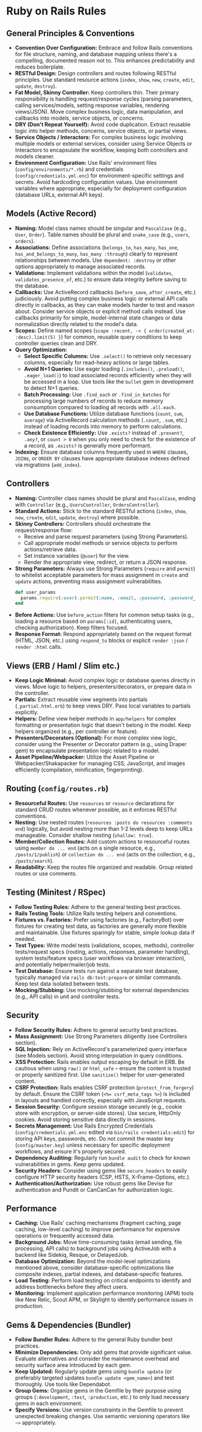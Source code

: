 # Ruby on Rails Rules

## General Principles & Conventions

* **Convention Over Configuration:** Embrace and follow Rails conventions for file structure, naming, and database mapping unless there's a compelling, documented reason not to. This enhances predictability and reduces boilerplate.
* **RESTful Design:** Design controllers and routes following RESTful principles. Use standard resource actions (`index`, `show`, `new`, `create`, `edit`, `update`, `destroy`).
* **Fat Model, Skinny Controller:** Keep controllers thin. Their primary responsibility is handling request/response cycles (parsing parameters, calling services/models, setting response variables, rendering views/JSON). Move complex business logic, data manipulation, and callbacks into models, service objects, or concerns.
* **DRY (Don't Repeat Yourself):** Avoid code duplication. Extract reusable logic into helper methods, concerns, service objects, or partial views.
* **Service Objects / Interactors:** For complex business logic involving multiple models or external services, consider using Service Objects or Interactors to encapsulate the workflow, keeping both controllers and models cleaner.
* **Environment Configuration:** Use Rails' environment files (`config/environments/*.rb`) and credentials (`config/credentials.yml.enc`) for environment-specific settings and secrets. Avoid hardcoding configuration values. Use environment variables where appropriate, especially for deployment configuration (database URLs, external API keys).

## Models (Active Record)

* **Naming:** Model class names should be singular and `PascalCase` (e.g., `User`, `Order`). Table names should be plural and `snake_case` (e.g., `users`, `orders`).
* **Associations:** Define associations (`belongs_to`, `has_many`, `has_one`, `has_and_belongs_to_many`, `has_many :through`) clearly to represent relationships between models. Use `dependent: :destroy` or other options appropriately to manage associated records.
* **Validations:** Implement validations within the model (`validates`, `validates_presence_of`, etc.) to ensure data integrity before saving to the database.
* **Callbacks:** Use ActiveRecord callbacks (`before_save`, `after_create`, etc.) judiciously. Avoid putting complex business logic or external API calls directly in callbacks, as they can make models harder to test and reason about. Consider service objects or explicit method calls instead. Use callbacks primarily for simple, model-internal state changes or data normalization directly related to the model's data.
* **Scopes:** Define named scopes (`scope :recent, -> { order(created_at: :desc).limit(5) }`) for common, reusable query conditions to keep controller queries clean and DRY.
* **Query Optimization:**
    * **Select Specific Columns:** Use `.select()` to retrieve only necessary columns, especially for read-heavy actions or large tables.
    * **Avoid N+1 Queries:** Use eager loading (`.includes()`, `.preload()`, `.eager_load()`) to load associated records efficiently when they will be accessed in a loop. Use tools like the `bullet` gem in development to detect N+1 queries.
    * **Batch Processing:** Use `.find_each` or `.find_in_batches` for processing large numbers of records to reduce memory consumption compared to loading all records with `.all.each`.
    * **Use Database Functions:** Utilize database functions (`count`, `sum`, `average`) via ActiveRecord calculation methods (`.count`, `.sum`, etc.) instead of loading records into memory to perform calculations.
    * **Check Existence Efficiently:** Use `.exists?` instead of `.present?`, `.any?`, or `count > 0` when you only need to check for the existence of a record, as `.exists?` is generally more performant.
* **Indexing:** Ensure database columns frequently used in `WHERE` clauses, `JOIN`s, or `ORDER BY` clauses have appropriate database indexes defined via migrations (`add_index`).

## Controllers

* **Naming:** Controller class names should be plural and `PascalCase`, ending with `Controller` (e.g., `UsersController`, `OrdersController`).
* **Standard Actions:** Stick to the standard RESTful actions (`index`, `show`, `new`, `create`, `edit`, `update`, `destroy`) where possible.
* **Skinny Controllers:** Controllers should orchestrate the request/response flow:
    * Receive and parse request parameters (using Strong Parameters).
    * Call appropriate model methods or service objects to perform actions/retrieve data.
    * Set instance variables (`@user`) for the view.
    * Render the appropriate view, redirect, or return a JSON response.
* **Strong Parameters:** Always use Strong Parameters (`require` and `permit`) to whitelist acceptable parameters for mass assignment in `create` and `update` actions, preventing mass assignment vulnerabilities.
    ```ruby
    def user_params
      params.require(:user).permit(:name, :email, :password, :password_confirmation)
    end
    ```
* **Before Actions:** Use `before_action` filters for common setup tasks (e.g., loading a resource based on `params[:id]`, authenticating users, checking authorization). Keep filters focused.
* **Response Format:** Respond appropriately based on the request format (HTML, JSON, etc.) using `respond_to` blocks or explicit `render :json` / `render :html` calls.

## Views (ERB / Haml / Slim etc.)

* **Keep Logic Minimal:** Avoid complex logic or database queries directly in views. Move logic to helpers, presenters/decorators, or prepare data in the controller.
* **Partials:** Extract reusable view segments into partials (`_partial.html.erb`) to keep views DRY. Pass local variables to partials explicitly.
* **Helpers:** Define view helper methods in `app/helpers` for complex formatting or presentation logic that doesn't belong in the model. Keep helpers organized (e.g., per controller or feature).
* **Presenters/Decorators (Optional):** For more complex view logic, consider using the Presenter or Decorator pattern (e.g., using Draper gem) to encapsulate presentation logic related to a model.
* **Asset Pipeline/Webpacker:** Utilize the Asset Pipeline or Webpacker/Shakapacker for managing CSS, JavaScript, and images efficiently (compilation, minification, fingerprinting).

## Routing (`config/routes.rb`)

* **Resourceful Routes:** Use `resources` or `resource` declarations for standard CRUD routes whenever possible, as it enforces RESTful conventions.
* **Nesting:** Use nested routes (`resources :posts do resources :comments end`) logically, but avoid nesting more than 1-2 levels deep to keep URLs manageable. Consider shallow nesting (`shallow: true`).
* **Member/Collection Routes:** Add custom actions to resourceful routes using `member do ... end` (acts on a single resource, e.g., `/posts/1/publish`) or `collection do ... end` (acts on the collection, e.g., `/posts/search`).
* **Readability:** Keep the routes file organized and readable. Group related routes or use comments.

## Testing (Minitest / RSpec)

* **Follow Testing Rules:** Adhere to the general testing best practices.
* **Rails Testing Tools:** Utilize Rails testing helpers and conventions.
* **Fixtures vs. Factories:** Prefer using factories (e.g., FactoryBot) over fixtures for creating test data, as factories are generally more flexible and maintainable. Use fixtures sparingly for stable, simple lookup data if needed.
* **Test Types:** Write model tests (validations, scopes, methods), controller tests/request specs (routing, actions, responses, parameter handling), system tests/feature specs (user workflows via browser interaction), and potentially helper/mailer/job tests.
* **Test Database:** Ensure tests run against a separate test database, typically managed via `rails db:test:prepare` or similar commands. Keep test data isolated between tests.
* **Mocking/Stubbing:** Use mocking/stubbing for external dependencies (e.g., API calls) in unit and controller tests.

## Security

* **Follow Security Rules:** Adhere to general security best practices.
* **Mass Assignment:** Use Strong Parameters diligently (see Controllers section).
* **SQL Injection:** Rely on ActiveRecord's parameterized query interface (see Models section). Avoid string interpolation in query conditions.
* **XSS Protection:** Rails enables output escaping by default in ERB. Be cautious when using `raw()` or `html_safe` – ensure the content is trusted or properly sanitized first. Use `sanitize()` helper for user-generated content.
* **CSRF Protection:** Rails enables CSRF protection (`protect_from_forgery`) by default. Ensure the CSRF token (`<%= csrf_meta_tags %>`) is included in layouts and handled correctly, especially with JavaScript requests.
* **Session Security:** Configure session storage securely (e.g., cookie store with encryption, or server-side stores). Use secure, HttpOnly cookies. Avoid storing sensitive data directly in sessions.
* **Secrets Management:** Use Rails Encrypted Credentials (`config/credentials.yml.enc` edited via `bin/rails credentials:edit`) for storing API keys, passwords, etc. Do not commit the master key (`config/master.key`) unless necessary for specific deployment workflows, and ensure it's properly secured.
* **Dependency Auditing:** Regularly run `bundle audit` to check for known vulnerabilities in gems. Keep gems updated.
* **Security Headers:** Consider using gems like `secure_headers` to easily configure HTTP security headers (CSP, HSTS, X-Frame-Options, etc.).
* **Authentication/Authorization:** Use robust gems like Devise for authentication and Pundit or CanCanCan for authorization logic.

## Performance

* **Caching:** Use Rails' caching mechanisms (fragment caching, page caching, low-level caching) to improve performance for expensive operations or frequently accessed data.
* **Background Jobs:** Move time-consuming tasks (email sending, file processing, API calls) to background jobs using ActiveJob with a backend like Sidekiq, Resque, or DelayedJob.
* **Database Optimization:** Beyond the model-level optimizations mentioned above, consider database-specific optimizations like composite indexes, partial indexes, and database-specific features.
* **Load Testing:** Perform load testing on critical endpoints to identify and address bottlenecks before they affect users.
* **Monitoring:** Implement application performance monitoring (APM) tools like New Relic, Scout APM, or Skylight to identify performance issues in production.

## Gems & Dependencies (Bundler)

* **Follow Bundler Rules:** Adhere to the general Ruby bundler best practices.
* **Minimize Dependencies:** Only add gems that provide significant value. Evaluate alternatives and consider the maintenance overhead and security surface area introduced by each gem.
* **Keep Updated:** Regularly update gems using `bundle update` (or preferably targeted updates `bundle update <gem_name>`) and test thoroughly. Use tools like Dependabot.
* **Group Gems:** Organize gems in the Gemfile by their purpose using groups (`:development`, `:test`, `:production`, etc.) to only load necessary gems in each environment.
* **Specify Versions:** Use version constraints in the Gemfile to prevent unexpected breaking changes. Use semantic versioning operators like `~>` appropriately.
